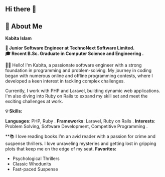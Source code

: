## Hi there 👋
## 🌟 About Me
**Kabita Islam**

**🚀 Junior Software Engineer at TechnoNext Software Limited.** <br/>
**🎓 Recent B.Sc. Graduate in Computer Science and Engineering .** <br/>


💁‍♀️ Hello! I'm Kabita, a passionate software engineer with a strong foundation in programming and problem-solving. My journey in coding began with numerous online and offline programming contests, where I developed a keen interest in tackling complex challenges. 

Currently, I work with PHP and Laravel, building dynamic web applications. I'm also diving into Ruby on Rails to expand my skill set and meet the exciting challenges at work. 



**💡 Skills:** 

   **Languages**: PHP, Ruby .
    **Frameworks**: Laravel, Ruby on Rails .
    **Interests**: Problem Solving, Software Development, Competitive Programming .

**📚 I love reading books.I’m an avid reader with a passion for crime and suspense thrillers. I love unraveling mysteries and getting lost in gripping plots that keep me on the edge of my seat.
**Favorites:**
<ul>
<li>Psychological Thrillers</li>
<li>Classic Whodunits</li>
<li>Fast-paced Suspense</li>
</ul>

    
    

